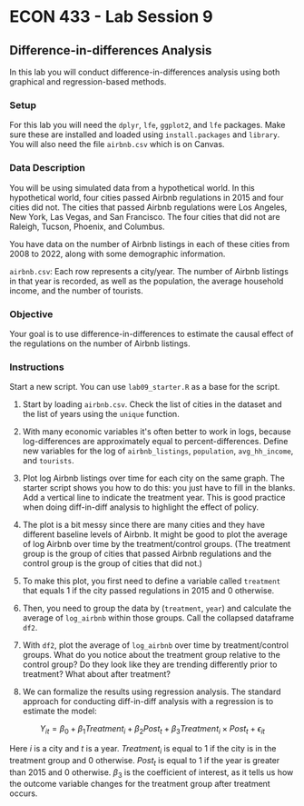 # ECON 433 - Lab Session 9
## Difference-in-differences Analysis

In this lab you will conduct difference-in-differences analysis using both graphical and regression-based methods.

### Setup
For this lab you will need the `dplyr`, `lfe`, `ggplot2`, and `lfe` packages. Make sure these are installed and loaded using `install.packages` and `library`. You will also need the file `airbnb.csv` which is on Canvas.

### Data Description

You will be using simulated data from a hypothetical world. In this hypothetical world, four cities passed Airbnb regulations in 2015 and four cities did not. The cities that passed Airbnb regulations were Los Angeles, New York, Las Vegas, and San Francisco. The four cities that did not are Raleigh, Tucson, Phoenix, and Columbus.

You have data on the number of Airbnb listings in each of these cities from 2008 to 2022, along with some demographic information.

`airbnb.csv`: Each row represents a city/year. The number of Airbnb listings in that year is recorded, as well as the population, the average household income, and the number of tourists. 

### Objective

Your goal is to use difference-in-differences to estimate the causal effect of the regulations on the number of Airbnb listings.

### Instructions

Start a new script. You can use `lab09_starter.R` as a base for the script.

1. Start by loading `airbnb.csv`. Check the list of cities in the dataset and the list of years using the `unique` function.

2. With many economic variables it's often better to work in logs, because log-differences are approximately equal to percent-differences. Define new variables for the log of `airbnb_listings`, `population`, `avg_hh_income`, and `tourists`.

3. Plot log Airbnb listings over time for each city on the same graph. The starter script shows you how to do this: you just have to fill in the blanks. Add a vertical line to indicate the treatment year. This is good practice when doing diff-in-diff analysis to highlight the effect of policy.

4. The plot is a bit messy since there are many cities and they have different baseline levels of Airbnb. It might be good to plot the average of log Airbnb over time by the treatment/control groups. (The treatment group is the group of cities that passed Airbnb regulations and the control group is the group of cities that did not.) 

5. To make this plot, you first need to define a variable called `treatment` that equals 1 if the city passed regulations in 2015 and 0 otherwise.

6. Then, you need to group the data by (`treatment`, `year`) and calculate the average of `log_airbnb` within those groups. Call the collapsed dataframe `df2`.

7. With `df2`, plot the average of `log_airbnb` over time by treatment/control groups. What do you notice about the treatment group relative to the control group? Do they look like they are trending differently prior to treatment? What about after treatment?

8. We can formalize the results using regression analysis. The standard approach for conducting diff-in-diff analysis with a regression is to estimate the model:

$$Y_{it} = \beta_0 + \beta_1 Treatment_{i} + \beta_2 Post_{t} + \beta_3 Treatment_{i} \times Post_{t} + \epsilon_{it}$$

  Here $i$ is a city and $t$ is a year. $Treatment_{i}$ is equal to 1 if the city is in the treatment group and 0 otherwise. $Post_{t}$ is equal to 1 if the year is greater than 2015 and 0 otherwise. $\beta_3$ is the coefficient of interest, as it tells us how the outcome variable changes for the treatment group after treatment occurs.






